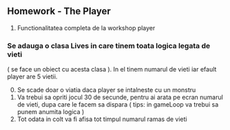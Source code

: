 ## Homework - The Player

1. Functionalitatea completa de la workshop player

### Se adauga o clasa Lives in care tinem toata logica legata de vieti

( se face un obiect cu acesta clasa ). In el tinem numarul de vieti iar efault player are 5 vietii.

0. Se scade doar o viatia daca player se intalneste cu un monstru
1. Va trebui sa opriti jocul 30 de secunde, pentru ai arata pe ecran numarul de vieti, dupa care le facem sa dispara ( tips: in gameLoop va trebui sa punem anumita logica )
2. Tot odata in colt va fi afisa tot timpul numarul ramas de vieti
